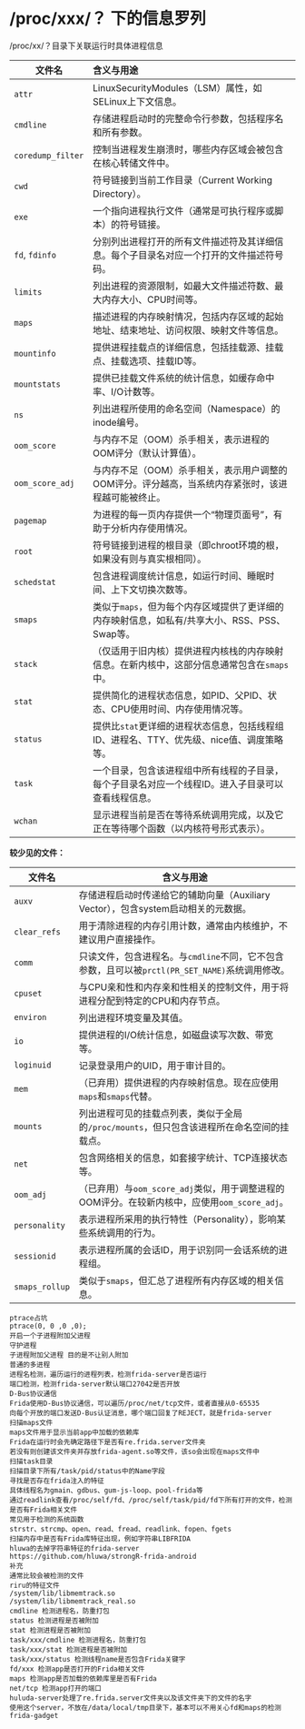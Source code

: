 # /proc/xxx/？ 下的信息罗列

/proc/xx/？目录下关联运行时具体进程信息



| 文件名            | 含义与用途                                                   |
| ----------------- | :----------------------------------------------------------- |
| `attr`            | LinuxSecurityModules（LSM）属性，如SELinux上下文信息。       |
| `cmdline`         | 存储进程启动时的完整命令行参数，包括程序名和所有参数。       |
| `coredump_filter` | 控制当进程发生崩溃时，哪些内存区域会被包含在核心转储文件中。 |
| `cwd`             | 符号链接到当前工作目录（Current Working Directory）。        |
| `exe`             | 一个指向进程执行文件（通常是可执行程序或脚本）的符号链接。   |
| `fd`, `fdinfo`    | 分别列出进程打开的所有文件描述符及其详细信息。每个子目录名对应一个打开的文件描述符号码。 |
| `limits`          | 列出进程的资源限制，如最大文件描述符数、最大内存大小、CPU时间等。 |
| `maps`            | 描述进程的内存映射情况，包括内存区域的起始地址、结束地址、访问权限、映射文件等信息。 |
| `mountinfo`       | 提供进程挂载点的详细信息，包括挂载源、挂载点、挂载选项、挂载ID等。 |
| `mountstats`      | 提供已挂载文件系统的统计信息，如缓存命中率、I/O计数等。      |
| `ns`              | 列出进程所使用的命名空间（Namespace）的inode编号。           |
| `oom_score`       | 与内存不足（OOM）杀手相关，表示进程的OOM评分（默认计算值）。 |
| `oom_score_adj`   | 与内存不足（OOM）杀手相关，表示用户调整的OOM评分。评分越高，当系统内存紧张时，该进程越可能被终止。 |
| `pagemap`         | 为进程的每一页内存提供一个“物理页面号”，有助于分析内存使用情况。 |
| `root`            | 符号链接到进程的根目录（即chroot环境的根，如果没有则与真实根相同）。 |
| `schedstat`       | 包含进程调度统计信息，如运行时间、睡眠时间、上下文切换次数等。 |
| `smaps`           | 类似于`maps`，但为每个内存区域提供了更详细的内存映射信息，如私有/共享大小、RSS、PSS、Swap等。 |
| `stack`           | （仅适用于旧内核）提供进程内核栈的内存映射信息。在新内核中，这部分信息通常包含在`smaps`中。 |
| `stat`            | 提供简化的进程状态信息，如PID、父PID、状态、CPU使用时间、内存使用情况等。 |
| `status`          | 提供比`stat`更详细的进程状态信息，包括线程组ID、进程名、TTY、优先级、nice值、调度策略等。 |
| `task`            | 一个目录，包含该进程组中所有线程的子目录，每个子目录名对应一个线程ID。进入子目录可以查看线程信息。 |
| `wchan`           | 显示进程当前是否在等待系统调用完成，以及它正在等待哪个函数（以内核符号形式表示）。 |

**较少见的文件：**

| 文件名         | 含义与用途                                                   |
| -------------- | ------------------------------------------------------------ |
| `auxv`         | 存储进程启动时传递给它的辅助向量（Auxiliary Vector），包含system启动相关的元数据。 |
| `clear_refs`   | 用于清除进程的内存引用计数，通常由内核维护，不建议用户直接操作。 |
| `comm`         | 只读文件，包含进程名。与`cmdline`不同，它不包含参数，且可以被`prctl(PR_SET_NAME)`系统调用修改。 |
| `cpuset`       | 与CPU亲和性和内存亲和性相关的控制文件，用于将进程分配到特定的CPU和内存节点。 |
| `environ`      | 列出进程环境变量及其值。                                     |
| `io`           | 提供进程的I/O统计信息，如磁盘读写次数、带宽等。              |
| `loginuid`     | 记录登录用户的UID，用于审计目的。                            |
| `mem`          | （已弃用）提供进程的内存映射信息。现在应使用`maps`和`smaps`代替。 |
| `mounts`       | 列出进程可见的挂载点列表，类似于全局的`/proc/mounts`，但只包含该进程所在命名空间的挂载点。 |
| `net`          | 包含网络相关的信息，如套接字统计、TCP连接状态等。            |
| `oom_adj`      | （已弃用）与`oom_score_adj`类似，用于调整进程的OOM评分。在较新内核中，应使用`oom_score_adj`。 |
| `personality`  | 表示进程所采用的执行特性（Personality），影响某些系统调用的行为。 |
| `sessionid`    | 表示进程所属的会话ID，用于识别同一会话系统的进程组。         |
| `smaps_rollup` | 类似于`smaps`，但汇总了进程所有内存区域的相关信息。          |

```
ptrace占坑
ptrace(0, 0 ,0 ,0);
开启一个子进程附加父进程
守护进程
子进程附加父进程 目的是不让别人附加
普通的多进程
进程名检测，遍历运行的进程列表，检测frida-server是否运行
端口检测，检测frida-server默认端口27042是否开放
D-Bus协议通信
Frida使用D-Bus协议通信，可以遍历/proc/net/tcp文件，或者直接从0-65535
向每个开放的端口发送D-Bus认证消息，哪个端口回复了REJECT，就是frida-server
扫描maps文件
maps文件用于显示当前app中加载的依赖库
Frida在运行时会先确定路径下是否有re.frida.server文件夹
若没有则创建该文件夹并存放frida-agent.so等文件，该so会出现在maps文件中
扫描task目录
扫描目录下所有/task/pid/status中的Name字段
寻找是否存在frida注入的特征
具体线程名为gmain、gdbus、gum-js-loop、pool-frida等
通过readlink查看/proc/self/fd、/proc/self/task/pid/fd下所有打开的文件，检测是否有Frida相关文件
常见用于检测的系统函数
strstr、strcmp、open、read、fread、readlink、fopen、fgets
扫描内存中是否有Frida库特征出现，例如字符串LIBFRIDA
hluwa的去掉字符串特征的frida-server
https://github.com/hluwa/strongR-frida-android
补充
通常比较会被检测的文件
riru的特征文件
/system/lib/libmemtrack.so
/system/lib/libmemtrack_real.so
cmdline 检测进程名，防重打包
status 检测进程是否被附加
stat 检测进程是否被附加
task/xxx/cmdline 检测进程名，防重打包
task/xxx/stat 检测进程是否被附加
task/xxx/status 检测线程name是否包含Frida关键字
fd/xxx 检测app是否打开的Frida相关文件
maps 检测app是否加载的依赖库里是否有Frida
net/tcp 检测app打开的端口
huluda-server处理了re.frida.server文件夹以及该文件夹下的文件的名字
使用这个server，不放在/data/local/tmp目录下，基本可以不用关心fd和maps的检测
frida-gadget
```